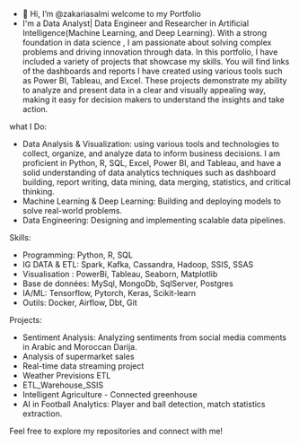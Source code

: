 - 👋 Hi, I’m @zakariasalmi welcome to my Portfolio
-  I'm a Data Analyst| Data Engineer and Researcher in Artificial Intelligence(Machine Learning, and Deep Learning). With a strong foundation in data science , I am passionate about solving complex problems and driving innovation through data. In this portfolio, I have included a variety of projects that showcase my skills. You will find links of the dashboards and reports I have created using various tools such as Power BI, Tableau, and Excel. These projects demonstrate my ability to analyze and present data in a clear and visually appealing way, making it easy for decision makers to understand the insights and take action.

what I Do:
- Data Analysis & Visualization: using various tools and technologies to collect, organize, and analyze data to inform business decisions. I am proficient in Python, R, SQL, Excel, Power BI, and Tableau, and have a solid understanding of data analytics techniques such as dashboard building, report writing, data mining, data merging, statistics, and critical thinking.
- Machine Learning & Deep Learning: Building and deploying models to solve real-world problems.
- Data Engineering: Designing and implementing scalable data pipelines.

Skills:
- Programming: Python, R, SQL
- IG DATA & ETL: Spark, Kafka, Cassandra, Hadoop, SSIS, SSAS
- Visualisation : PowerBi, Tableau, Seaborn, Matplotlib
- Base de données: MySql, MongoDb, SqlServer, Postgres
- IA/ML:  Tensorflow, Pytorch, Keras, Scikit-learn
- Outils: Docker, Airflow, Dbt, Git

Projects:
- Sentiment Analysis: Analyzing sentiments from social media comments in Arabic and Moroccan Darija.
- Analysis of supermarket sales
- Real-time data streaming project
- Weather Previsions ETL
- ETL_Warehouse_SSIS
- Intelligent Agriculture - Connected greenhouse
- AI in Football Analytics: Player and ball detection, match statistics extraction.
  
Feel free to explore my repositories and connect with me!
